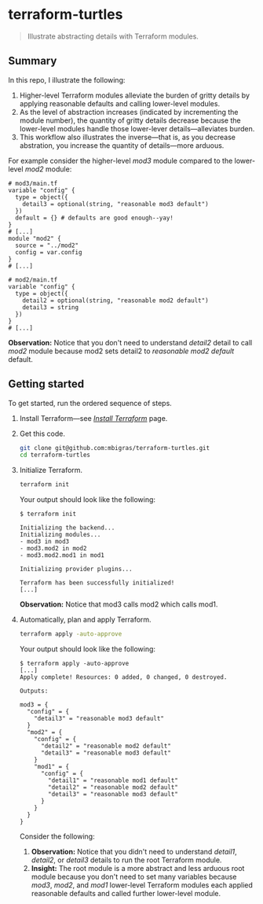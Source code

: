 # terraform-turtles

> Illustrate abstracting details with Terraform modules.

## Summary

In this repo, I illustrate the following:

1. Higher-level Terraform modules alleviate the burden of gritty details by applying reasonable defaults and calling lower-level modules.
1. As the level of abstraction increases (indicated by incrementing the module number), the quantity of gritty details decrease because the lower-level modules handle those lower-lever details—alleviates burden.
1. This workflow also illustrates the inverse—that is, as you decrease abstration, you increase the quantity of details—more arduous.

For example consider the higher-level _mod3_ module compared to the lower-level _mod2_ module:

```hcl
# mod3/main.tf
variable "config" {
  type = object({
    detail3 = optional(string, "reasonable mod3 default")
  })
  default = {} # defaults are good enough--yay!
}
# [...]
module "mod2" {
  source = "../mod2"
  config = var.config
}
# [...]
```
```hcl
# mod2/main.tf
variable "config" {
  type = object({
    detail2 = optional(string, "reasonable mod2 default")
    detail3 = string
  })
}
# [...]
```

**Observation:** Notice that you don't need to understand _detail2_ detail to call _mod2_ module because mod2 sets detail2 to _reasonable mod2 default_ default.

## Getting started

To get started, run the ordered sequence of steps.

1. Install Terraform—see [_Install Terraform_](https://developer.hashicorp.com/terraform/tutorials/aws-get-started/install-cli) page.

1. Get this code.

   ```bash
   git clone git@github.com:mbigras/terraform-turtles.git
   cd terraform-turtles
   ```

1. Initialize Terraform.

   ```bash
   terraform init
   ```

   Your output should look like the following:

   ```
   $ terraform init
   
   Initializing the backend...
   Initializing modules...
   - mod3 in mod3
   - mod3.mod2 in mod2
   - mod3.mod2.mod1 in mod1
   
   Initializing provider plugins...
   
   Terraform has been successfully initialized!
   [...]
   ```
   **Observation:** Notice that mod3 calls mod2 which calls mod1.

1. Automatically, plan and apply Terraform.

   ```bash
   terraform apply -auto-approve
   ```

   Your output should look like the following:

   ```
   $ terraform apply -auto-approve
   [...]
   Apply complete! Resources: 0 added, 0 changed, 0 destroyed.
   
   Outputs:
   
   mod3 = {
     "config" = {
       "detail3" = "reasonable mod3 default"
     }
     "mod2" = {
       "config" = {
         "detail2" = "reasonable mod2 default"
         "detail3" = "reasonable mod3 default"
       }
       "mod1" = {
         "config" = {
           "detail1" = "reasonable mod1 default"
           "detail2" = "reasonable mod2 default"
           "detail3" = "reasonable mod3 default"
         }
       }
     }
   }
   ```

   Consider the following:

   1. **Observation:** Notice that you didn't need to understand _detail1_, _detail2_, or _detail3_ details to run the root Terraform module.
   1. **Insight:** The root module is a more abstract and less arduous root module because you don't need to set many variables because _mod3_, _mod2_, and _mod1_ lower-level Terraform modules each applied reasonable defaults and called further lower-level module.

